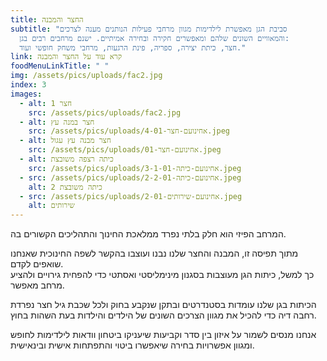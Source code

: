 ```yaml
---
title: החצר והמבנה
subtitle: "סביבת הגן מאפשרת לילדימות מגוון מרחבי פעילות הנותנים מענה לצרכים
  והמאוויים השונים שלהם ומאפשרים חקירה ובחירה אמיתיים. ישנם מרחבים רבים בגן:
  חצר, כיתת יצירה, ספריה, פינת הרגעות, מרחבי משחק חופשי ועוד."
link: קרא עוד על החצר והמבנה
foodMenuLinkTitle: " "
img: /assets/pics/uploads/fac2.jpg
index: 3
images:
  - alt: חצר 1
    src: /assets/pics/uploads/fac2.jpg
  - alt: חצר במנה עץ
    src: /assets/pics/uploads/אחינועם-חצר-4-01.jpeg
  - alt: חצר מבנה עץ עגול
    src: /assets/pics/uploads/אחינועם-חצר-01.jpeg
  - alt: כיתה רצפה משובצת
    src: /assets/pics/uploads/אחינועם-כיתה-3-1-01.jpeg
  - src: /assets/pics/uploads/אחינועם-כיתה-2-2-01.jpeg
    alt: כיתה משובצת 2
  - src: /assets/pics/uploads/אחינועם-שירותים-2-01.jpeg
    alt: שירותים
---
```

המרחב הפיזי הוא חלק בלתי נפרד ממלאכת החינוך והתהליכים הקשורים בה.

 מתוך תפיסה זו, המבנה והחצר שלנו נבנו ועוצבו בהקשר לשפה החינוכית שאנחנו שואפים לקדם.\
 כך למשל, כיתות הגן מעוצבות בסגנון מינימליסטי ואסתטי כדי להפחית גירויים ולהציע מרחב מאפשר.

 הכיתות בגן שלנו עומדות בסטנדרטים ובתקן שנקבע בחוק ולכל שכבת גיל חצר נפרדת רחבה דיה כדי להכיל את מגוון הצרכים השונים של הילדים והילדות בעת השהות בחוץ.

 אנחנו מנסים לשמור על איזון בין סדר וקביעות שיעניקו ביטחון וודאות לילדימות לחופש ומגוון אפשרויות בחירה שיאפשרו ביטוי והתפתחות אישית ובינאישית.